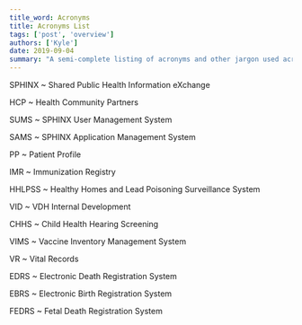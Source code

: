 ```yaml
---
title_word: Acronyms
title: Acronyms List
tags: ['post', 'overview']
authors: ['Kyle']
date: 2019-09-04
summary: "A semi-complete listing of acronyms and other jargon used across the State of Vermont"
---
```




SPHINX
    ~ Shared Public Health Information eXchange

HCP
    ~ Health Community Partners

SUMS
    ~ SPHINX User Management System

SAMS
    ~ SPHINX Application Management System

PP
    ~ Patient Profile

IMR
    ~ Immunization Registry

HHLPSS
    ~ Healthy Homes and Lead Poisoning Surveillance System

VID
    ~ VDH Internal Development

CHHS
    ~ Child Health Hearing Screening

VIMS
    ~ Vaccine Inventory Management System

VR
    ~ Vital Records

EDRS
    ~ Electronic Death Registration System

EBRS
    ~ Electronic Birth Registration System

FEDRS
    ~ Fetal Death Registration System
    
